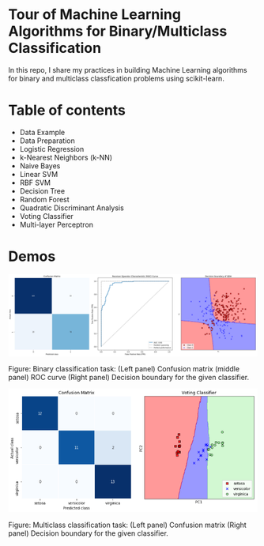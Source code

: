 # Tour of Machine Learning Algorithms for Binary/Multiclass Classification

In this repo, I share my practices in building Machine Learning algorithms for binary and multiclass classfication problems using scikit-learn.

# Table of contents
- Data Example
- Data Preparation
- Logistic Regression
- k-Nearest Neighbors (k-NN)
- Naive Bayes
- Linear SVM
- RBF SVM
- Decision Tree
- Random Forest
- Quadratic Discriminant Analysis
- Voting Classifier
- Multi-layer Perceptron

# Demos

<p align="center">
    <img src="https://github.com/bagheri365/ML-Models-for-Classification/blob/master/img/Binary_Classification.png">
</p>
<p align="left">
    Figure: Binary classification task: (Left panel) Confusion matrix (middle panel) ROC curve (Right panel) Decision boundary for the given classifier.
</p>

<p align="center">
    <img src="https://github.com/bagheri365/ML-Models-for-Classification/blob/master/img/Multiclass_Classification.png" width="640">
</p>
<p align="left">
    Figure: Multiclass classification task: (Left panel) Confusion matrix (Right panel) Decision boundary for the given classifier.
</p>
